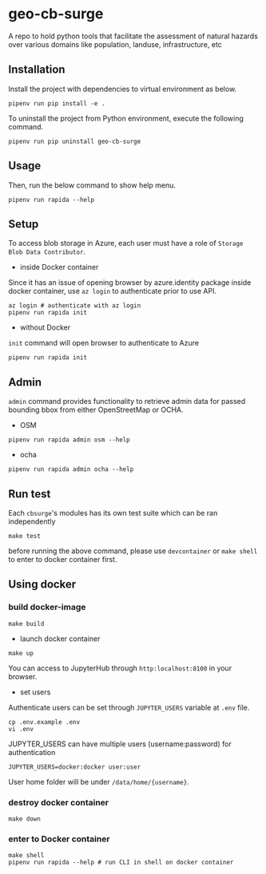 # geo-cb-surge
A repo to hold python tools that facilitate the assessment of natural hazards over various domains like population, landuse, infrastructure, etc  

## Installation

Install the project with dependencies to virtual environment as below.

```shell
pipenv run pip install -e .
```

To uninstall the project from Python environment, execute the following command.

```shell
pipenv run pip uninstall geo-cb-surge
```

## Usage

Then, run the below command to show help menu.

```shell
pipenv run rapida --help
```

## Setup

To access blob storage in Azure, each user must have a role of `Storage Blob Data Contributor`.

- inside Docker container

Since it has an issue of opening browser by azure.identity package inside docker container, use `az login` to authenticate prior to use API.

```shell
az login # authenticate with az login
pipenv run rapida init
```

- without Docker

`init` command will open browser to authenticate to Azure

```shell
pipenv run rapida init
```

## Admin

`admin` command provides functionality to retrieve admin data for passed bounding bbox from either OpenStreetMap or OCHA.

- OSM

```shell
pipenv run rapida admin osm --help
```

- ocha

```shell
pipenv run rapida admin ocha --help
```

## Run test

Each `cbsurge`'s modules has its own test suite which can be ran independently

```shell
make test
```

before running the above command, please use `devcontainer` or `make shell` to enter to docker container first.

## Using docker

### build docker-image

```shell
make build
```

- launch docker container

```shell
make up
```

You can access to JupyterHub through `http:localhost:8100` in your browser. 

- set users

Authenticate users can be set through `JUPYTER_USERS` variable at `.env` file.

```
cp .env.example .env
vi .env
```

JUPYTER_USERS can have multiple users (username:password) for authentication

```shell
JUPYTER_USERS=docker:docker user:user
```


User home folder will be under `/data/home/{username}`.

### destroy docker container

```shell
make down
```

### enter to Docker container

```shell
make shell
pipenv run rapida --help # run CLI in shell on docker container
```